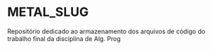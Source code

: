 # METAL_SLUG
Repositório dedicado ao armazenamento dos arquivos de código do trabalho final da disciplina de Alg. Prog
